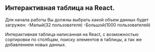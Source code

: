 ## Интерактивная таблица на React.

Для начала работы Вы должны выбрать какой объем данных будет загружен:
  -Малый(32 пользователя)
  -Большой(1000 пользователей)

Интерактивная таблица написанная на React,
с возможностью сортировки по столбцам,
поиску элементов в таблицы,
а так же добавлением новых данных.
